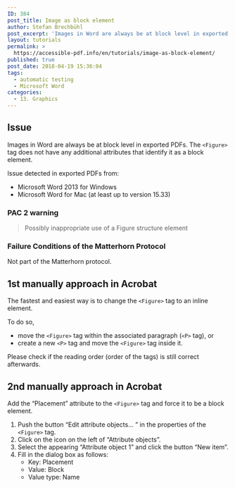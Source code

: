 ```yaml
---
ID: 384
post_title: Image as block element
author: Stefan Brechbühl
post_excerpt: 'Images in Word are always be at block level in exported PDFs. The `<Figure>` tag does not have any additional attributes that identify it as a block element.'
layout: tutorials
permalink: >
  https://accessible-pdf.info/en/tutorials/image-as-block-element/
published: true
post_date: 2018-04-19 15:36:04
tags:
  - automatic testing
  - Microsoft Word
categories:
  - 13. Graphics
---
```

## Issue

Images in Word are always be at block level in exported PDFs. The `<Figure>` tag does not have any additional attributes that identify it as a block element.

Issue detected in exported PDFs from:

*   Microsoft Word 2013 for Windows
*   Microsoft Word for Mac (at least up to version 15.33)

### PAC 2 warning

> Possibly inappropriate use of a Figure structure element

### Failure Conditions of the Matterhorn Protocol

Not part of the Matterhorn protocol.

## 1st manually approach in Acrobat

The fastest and easiest way is to change the `<Figure>` tag to an inline element.

To do so,

*   move the `<Figure>` tag within the associated paragraph (`<P>` tag), or
*   create a new `<P>` tag and move the `<Figure>` tag inside it.

Please check if the reading order (order of the tags) is still correct afterwards.

## 2nd manually approach in Acrobat

Add the “Placement” attribute to the `<Figure>` tag and force it to be a block element.

1.  Push the button “Edit attribute objects... ” in the properties of the `<Figure>` tag.
2.  Click on the icon on the left of “Attribute objects”.
3.  Select the appearing “Attribute object 1” and click the button “New item”.
4.  Fill in the dialog box as follows: 
    *   Key: Placement
    *   Value: Block
    *   Value type: Name